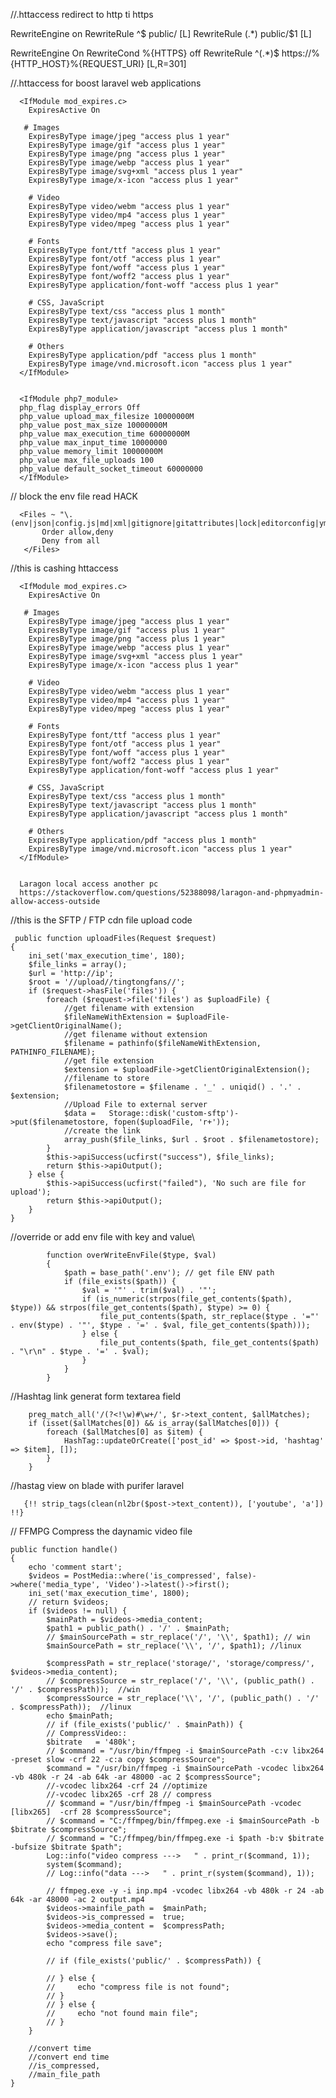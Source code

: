
//.httaccess redirect to http ti https

  <IfModule mod_rewrite.c>
  RewriteEngine on
  RewriteRule ^$ public/ [L]
  RewriteRule (.*) public/$1 [L]

  RewriteEngine On
  RewriteCond %{HTTPS} off
  RewriteRule ^(.*)$ https://%{HTTP_HOST}%{REQUEST_URI} [L,R=301]
</IfModule>


//.httaccess for boost laravel web applications 

      <IfModule mod_expires.c>
        ExpiresActive On

       # Images
        ExpiresByType image/jpeg "access plus 1 year"
        ExpiresByType image/gif "access plus 1 year"
        ExpiresByType image/png "access plus 1 year"
        ExpiresByType image/webp "access plus 1 year"
        ExpiresByType image/svg+xml "access plus 1 year"
        ExpiresByType image/x-icon "access plus 1 year"

        # Video
        ExpiresByType video/webm "access plus 1 year"
        ExpiresByType video/mp4 "access plus 1 year"
        ExpiresByType video/mpeg "access plus 1 year"

        # Fonts
        ExpiresByType font/ttf "access plus 1 year"
        ExpiresByType font/otf "access plus 1 year"
        ExpiresByType font/woff "access plus 1 year"
        ExpiresByType font/woff2 "access plus 1 year"
        ExpiresByType application/font-woff "access plus 1 year"

        # CSS, JavaScript
        ExpiresByType text/css "access plus 1 month"
        ExpiresByType text/javascript "access plus 1 month"
        ExpiresByType application/javascript "access plus 1 month"

        # Others
        ExpiresByType application/pdf "access plus 1 month"
        ExpiresByType image/vnd.microsoft.icon "access plus 1 year"
      </IfModule>


      <IfModule php7_module>
      php_flag display_errors Off
      php_value upload_max_filesize 10000000M
      php_value post_max_size 10000000M
      php_value max_execution_time 60000000M
      php_value max_input_time 10000000
      php_value memory_limit 10000000M
      php_value max_file_uploads 100
      php_value default_socket_timeout 60000000
      </IfModule>


// block the env file read HACK

      <Files ~ "\.(env|json|config.js|md|xml|gitignore|gitattributes|lock|editorconfig|yml|styleci.yml)$">
           Order allow,deny
           Deny from all
       </Files>
       
//this is cashing httaccess

      <IfModule mod_expires.c>
        ExpiresActive On

       # Images
        ExpiresByType image/jpeg "access plus 1 year"
        ExpiresByType image/gif "access plus 1 year"
        ExpiresByType image/png "access plus 1 year"
        ExpiresByType image/webp "access plus 1 year"
        ExpiresByType image/svg+xml "access plus 1 year"
        ExpiresByType image/x-icon "access plus 1 year"

        # Video
        ExpiresByType video/webm "access plus 1 year"
        ExpiresByType video/mp4 "access plus 1 year"
        ExpiresByType video/mpeg "access plus 1 year"

        # Fonts
        ExpiresByType font/ttf "access plus 1 year"
        ExpiresByType font/otf "access plus 1 year"
        ExpiresByType font/woff "access plus 1 year"
        ExpiresByType font/woff2 "access plus 1 year"
        ExpiresByType application/font-woff "access plus 1 year"

        # CSS, JavaScript
        ExpiresByType text/css "access plus 1 month"
        ExpiresByType text/javascript "access plus 1 month"
        ExpiresByType application/javascript "access plus 1 month"

        # Others
        ExpiresByType application/pdf "access plus 1 month"
        ExpiresByType image/vnd.microsoft.icon "access plus 1 year"
      </IfModule>
      
      
      Laragon local access another pc
      https://stackoverflow.com/questions/52388098/laragon-and-phpmyadmin-allow-access-outside
     
     
//this is the SFTP / FTP cdn file upload code
     
     public function uploadFiles(Request $request)
    {
        ini_set('max_execution_time', 180);
        $file_links = array();
        $url = 'http://ip';
        $root = '//upload//tingtongfans//';
        if ($request->hasFile('files')) {
            foreach ($request->file('files') as $uploadFile) {
                //get filename with extension
                $fileNameWithExtension = $uploadFile->getClientOriginalName();
                //get filename without extension
                $filename = pathinfo($fileNameWithExtension, PATHINFO_FILENAME);
                //get file extension
                $extension = $uploadFile->getClientOriginalExtension();
                //filename to store
                $filenametostore = $filename . '_' . uniqid() . '.' . $extension;
                //Upload File to external server
                $data =   Storage::disk('custom-sftp')->put($filenametostore, fopen($uploadFile, 'r+'));
                //create the link
                array_push($file_links, $url . $root . $filenametostore);
            }
            $this->apiSuccess(ucfirst("success"), $file_links);
            return $this->apiOutput();
        } else {
            $this->apiSuccess(ucfirst("failed"), 'No such are file for upload');
            return $this->apiOutput();
        }
    }

//override or add env file with key and value\

            function overWriteEnvFile($type, $val)
            {
                $path = base_path('.env'); // get file ENV path
                if (file_exists($path)) {
                    $val = '"' . trim($val) . '"';
                    if (is_numeric(strpos(file_get_contents($path), $type)) && strpos(file_get_contents($path), $type) >= 0) {
                        file_put_contents($path, str_replace($type . '="' . env($type) . '"', $type . '=' . $val, file_get_contents($path)));
                    } else {
                        file_put_contents($path, file_get_contents($path) . "\r\n" . $type . '=' . $val);
                    }
                }
            }
            
//Hashtag link generat form textarea field  
            
        
        preg_match_all('/(?<!\w)#\w+/', $r->text_content, $allMatches);
        if (isset($allMatches[0]) && is_array($allMatches[0])) {
            foreach ($allMatches[0] as $item) {
                HashTag::updateOrCreate(['post_id' => $post->id, 'hashtag' => $item], []);
            }
        }

//hastag view on blade with purifer laravel
       
       {!! strip_tags(clean(nl2br($post->text_content)), ['youtube', 'a']) !!}

// FFMPG Compress the daynamic video file

    public function handle()
    {
        echo 'comment start';
        $videos = PostMedia::where('is_compressed', false)->where('media_type', 'Video')->latest()->first();
        ini_set('max_execution_time', 1800);
        // return $videos;
        if ($videos != null) {
            $mainPath = $videos->media_content;
            $path1 = public_path() . '/' . $mainPath;
            // $mainSourcePath = str_replace('/', '\\', $path1); // win
            $mainSourcePath = str_replace('\\', '/', $path1); //linux

            $compressPath = str_replace('storage/', 'storage/compress/', $videos->media_content);
            // $compressSource = str_replace('/', '\\', (public_path() . '/' . $compressPath));  //win
            $compressSource = str_replace('\\', '/', (public_path() . '/' . $compressPath));  //linux
            echo $mainPath;
            // if (file_exists('public/' . $mainPath)) {
            // CompressVideo::
            $bitrate   = '480k';
            // $command = "/usr/bin/ffmpeg -i $mainSourcePath -c:v libx264 -preset slow -crf 22 -c:a copy $compressSource";
            $command = "/usr/bin/ffmpeg -i $mainSourcePath -vcodec libx264 -vb 480k -r 24 -ab 64k -ar 48000 -ac 2 $compressSource";
            //-vcodec libx264 -crf 24 //optimize
            //-vcodec libx265 -crf 28 // compress
            // $command = "/usr/bin/ffmpeg -i $mainSourcePath -vcodec [libx265]  -crf 28 $compressSource";
            // $command = "C:/ffmpeg/bin/ffmpeg.exe -i $mainSourcePath -b $bitrate $compressSource";
            // $command = "C:/ffmpeg/bin/ffmpeg.exe -i $path -b:v $bitrate -bufsize $bitrate $path";
            Log::info("video compress --->   " . print_r($command, 1));
            system($command);
            // Log::info("data --->   " . print_r(system($command), 1));

            // ffmpeg.exe -y -i inp.mp4 -vcodec libx264 -vb 480k -r 24 -ab 64k -ar 48000 -ac 2 output.mp4
            $videos->mainfile_path =  $mainPath;
            $videos->is_compressed =  true;
            $videos->media_content =  $compressPath;
            $videos->save();
            echo "compress file save";

            // if (file_exists('public/' . $compressPath)) {

            // } else {
            //     echo "compress file is not found";
            // }
            // } else {
            //     echo "not found main file";
            // }
        }

        //convert time
        //convert end time
        //is_compressed,
        //main_file_path
    }
